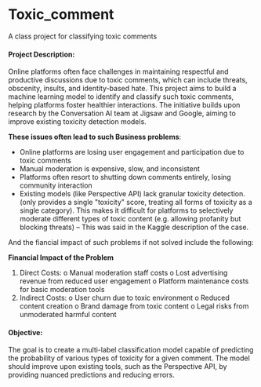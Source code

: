 # Toxic_comment
A class project for classifying toxic comments

#### Project Description: 
Online platforms often face challenges in maintaining respectful and productive discussions due to toxic comments, which can include threats, obscenity, insults, and identity-based hate. This project aims to build a machine learning model to identify and classify such toxic comments, helping platforms foster healthier interactions. The initiative builds upon research by the Conversation AI team at Jigsaw and Google, aiming to improve existing toxicity detection models.

**These issues often lead to such Business problems**:


- Online platforms are losing user engagement and participation due to toxic comments
- Manual moderation is expensive, slow, and inconsistent
- Platforms often resort to shutting down comments entirely, losing community interaction
- Existing models (like Perspective API) lack granular toxicity detection.  (only provides a single "toxicity" score, treating all forms of toxicity as a single category). This makes it difficult for platforms to selectively moderate different types of toxic content (e.g. allowing profanity but blocking threats) – This was said in the Kaggle description of the case.

And the fiancial impact of such problems if not solved include the following:

**Financial Impact of the Problem**
1.	Direct Costs: 
o	Manual moderation staff costs
o	Lost advertising revenue from reduced user engagement
o	Platform maintenance costs for basic moderation tools
2.	Indirect Costs: 
o	User churn due to toxic environment
o	Reduced content creation
o	Brand damage from toxic content
o	Legal risks from unmoderated harmful content

#### Objective:
The goal is to create a multi-label classification model capable of predicting the probability of various types of toxicity for a given comment. The model should improve upon existing tools, such as the Perspective API, by providing nuanced predictions and reducing errors.
